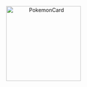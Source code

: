 <p align="center">
  <img src="![E](https://github.com/user-attachments/assets/b26ab5c4-b748-4d53-936e-90bbcdf626e8)"
       alt="PokemonCard"
       width="200"/>
</p>
